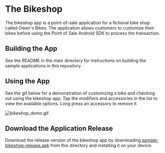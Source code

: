 # The Bikeshop

The bikeshop app is a point-of-sale application for a fictional bike shop called Owen's Bikes. The application allows customers to customize their bikes before using the Point of Sale Android SDK to process the transaction.

## Building the App

See the README in the main directory for instructions on building the sample applications in this repository. 

## Using the App

See the gif below for a demonstration of customizing a bike and checking out using the bikeshop app. Tap the modifiers and accessories in the list to view the available options. Long press an accessory to remove it. 

![bikeshop_demo.gif](src/main/assets/bikeshop_demo.gif)

## Download the Application Release

Download the release version of the bikeshop app by downloading [sample-bikeshop-release.apk](sample-bikeshop-release.apk) from this directory and installing it on your device. 
